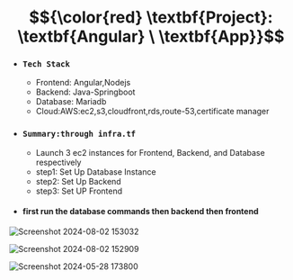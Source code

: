 # $${\color{red} \textbf{Project}: \textbf{Angular}  \ \textbf{App}}$$
- ### `Tech Stack`
   - Frontend: Angular,Nodejs
   - Backend: Java-Springboot
   - Database: Mariadb
   - Cloud:AWS:ec2,s3,cloudfront,rds,route-53,certificate manager
- ### `Summary:through infra.tf`

   - Launch 3 ec2 instances for Frontend, Backend, and Database respectively
   - step1: Set Up Database Instance
   - step2: Set Up Backend
   - step3: Set UP Frontend

- #### first run the database commands then backend then frontend


![Screenshot 2024-08-02 153032](https://github.com/user-attachments/assets/b766cf59-7c01-417e-a404-fd2758901d20)


 ![Screenshot 2024-08-02 152909](https://github.com/user-attachments/assets/4e985693-4351-4ff3-aaf4-68df8e1a9538)



![Screenshot 2024-05-28 173800](https://github.com/user-attachments/assets/fc2630ce-5097-465e-b7eb-44f0ab42a264)
